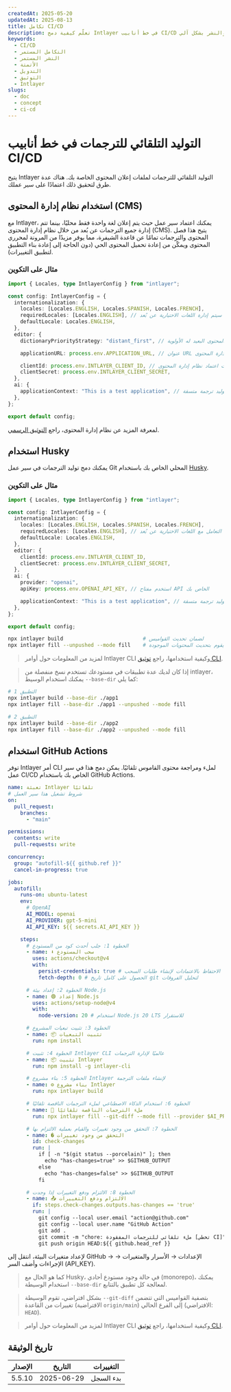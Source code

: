 ```yaml
---
createdAt: 2025-05-20
updatedAt: 2025-08-13
title: تكامل CI/CD
description: تعلّم كيفية دمج Intlayer في خط أنابيب CI/CD الخاص بك لإدارة المحتوى والنشر بشكل آلي.
keywords:
  - CI/CD
  - التكامل المستمر
  - النشر المستمر
  - الأتمتة
  - التدويل
  - التوثيق
  - Intlayer
slugs:
  - doc
  - concept
  - ci-cd
---
```


# التوليد التلقائي للترجمات في خط أنابيب CI/CD

يتيح Intlayer التوليد التلقائي للترجمات لملفات إعلان المحتوى الخاصة بك. هناك عدة طرق لتحقيق ذلك اعتمادًا على سير عملك.

## استخدام نظام إدارة المحتوى (CMS)

مع Intlayer، يمكنك اعتماد سير عمل حيث يتم إعلان لغة واحدة فقط محليًا، بينما تتم إدارة جميع الترجمات عن بُعد من خلال نظام إدارة المحتوى (CMS). يتيح هذا فصل المحتوى والترجمات تمامًا عن قاعدة الشيفرة، مما يوفر مزيدًا من المرونة لمحرري المحتوى ويمكّن من إعادة تحميل المحتوى الحي (دون الحاجة إلى إعادة بناء التطبيق لتطبيق التغييرات).

### مثال على التكوين

```ts fileName="intlayer.config.ts"
import { Locales, type IntlayerConfig } from "intlayer";

const config: IntlayerConfig = {
  internationalization: {
    locales: [Locales.ENGLISH, Locales.SPANISH, Locales.FRENCH],
    requiredLocales: [Locales.ENGLISH], // سيتم إدارة اللغات الاختيارية عن بُعد
    defaultLocale: Locales.ENGLISH,
  },
  editor: {
    dictionaryPriorityStrategy: "distant_first", // المحتوى البعيد له الأولوية

    applicationURL: process.env.APPLICATION_URL, // عنوان URL الخاص بالتطبيق المستخدم من قبل نظام إدارة المحتوى

    clientId: process.env.INTLAYER_CLIENT_ID, // بيانات اعتماد نظام إدارة المحتوى
    clientSecret: process.env.INTLAYER_CLIENT_SECRET,
  },
  ai: {
    applicationContext: "This is a test application", // يساعد في ضمان توليد ترجمة متسقة
  },
};

export default config;
```

لمعرفة المزيد عن نظام إدارة المحتوى، راجع [التوثيق الرسمي](https://github.com/aymericzip/intlayer/blob/main/docs/docs/ar/intlayer_CMS.md).

## استخدام Husky

يمكنك دمج توليد الترجمات في سير عمل Git المحلي الخاص بك باستخدام [Husky](https://typicode.github.io/husky/).

### مثال على التكوين

```ts fileName="intlayer.config.ts"
import { Locales, type IntlayerConfig } from "intlayer";

const config: IntlayerConfig = {
  internationalization: {
    locales: [Locales.ENGLISH, Locales.SPANISH, Locales.FRENCH],
    requiredLocales: [Locales.ENGLISH], // يتم التعامل مع اللغات الاختيارية عن بُعد
    defaultLocale: Locales.ENGLISH,
  },
  editor: {
    clientId: process.env.INTLAYER_CLIENT_ID,
    clientSecret: process.env.INTLAYER_CLIENT_SECRET,
  },
  ai: {
    provider: "openai",
    apiKey: process.env.OPENAI_API_KEY, // استخدم مفتاح API الخاص بك

    applicationContext: "This is a test application", // يساعد في ضمان توليد ترجمة متسقة
  },
};

export default config;
```

```bash fileName=".husky/pre-push"
npx intlayer build                          # لضمان تحديث القواميس
npx intlayer fill --unpushed --mode fill    # ملء المحتوى المفقود فقط، لا يقوم بتحديث المحتويات الموجودة
```

> لمزيد من المعلومات حول أوامر Intlayer CLI وكيفية استخدامها، راجع [توثيق CLI](https://github.com/aymericzip/intlayer/blob/main/docs/docs/ar/intlayer_cli.md).

> إذا كان لديك عدة تطبيقات في مستودعك تستخدم نسخ منفصلة من intlayer، يمكنك استخدام الوسيط `--base-dir` كما يلي:

```bash fileName=".husky/pre-push"
# التطبيق 1
npx intlayer build --base-dir ./app1
npx intlayer fill --base-dir ./app1 --unpushed --mode fill

# التطبيق 2
npx intlayer build --base-dir ./app2
npx intlayer fill --base-dir ./app2 --unpushed --mode fill
```

## استخدام GitHub Actions

توفر Intlayer أمر CLI لملء ومراجعة محتوى القاموس تلقائيًا. يمكن دمج هذا في سير عمل CI/CD الخاص بك باستخدام GitHub Actions.

```yaml fileName=".github/workflows/intlayer-translate.yml"
name: تعبئة Intlayer تلقائيًا
# شروط تشغيل هذا سير العمل
on:
  pull_request:
    branches:
      - "main"

permissions:
  contents: write
  pull-requests: write

concurrency:
  group: "autofill-${{ github.ref }}"
  cancel-in-progress: true

jobs:
  autofill:
    runs-on: ubuntu-latest
    env:
      # OpenAI
      AI_MODEL: openai
      AI_PROVIDER: gpt-5-mini
      AI_API_KEY: ${{ secrets.AI_API_KEY }}

    steps:
      # الخطوة 1: جلب أحدث كود من المستودع
      - name: ⬇️ سحب المستودع
        uses: actions/checkout@v4
        with:
          persist-credentials: true # الاحتفاظ بالاعتمادات لإنشاء طلبات السحب
          fetch-depth: 0 # الحصول على كامل تاريخ git لتحليل الفروقات

      # الخطوة 2: إعداد بيئة Node.js
      - name: 🟢 إعداد Node.js
        uses: actions/setup-node@v4
        with:
          node-version: 20 # استخدام Node.js 20 LTS للاستقرار

      # الخطوة 3: تثبيت تبعيات المشروع
      - name: 📦 تثبيت التبعيات
        run: npm install

      # الخطوة 4: تثبيت Intlayer CLI عالميًا لإدارة الترجمات
      - name: 📦 تثبيت Intlayer
        run: npm install -g intlayer-cli

      # الخطوة 5: بناء مشروع Intlayer لإنشاء ملفات الترجمة
      - name: ⚙️ بناء مشروع Intlayer
        run: npx intlayer build

      # الخطوة 6: استخدام الذكاء الاصطناعي لملء الترجمات الناقصة تلقائيًا
      - name: 🤖 ملء الترجمات الناقصة تلقائيًا
        run: npx intlayer fill --git-diff --mode fill --provider $AI_PROVIDER --model $AI_MODEL --api-key $AI_API_KEY

      # الخطوة 7: التحقق من وجود تغييرات والقيام بعملية الالتزام بها
      - name: � التحقق من وجود تغييرات
        id: check-changes
        run: |
          if [ -n "$(git status --porcelain)" ]; then
            echo "has-changes=true" >> $GITHUB_OUTPUT
          else
            echo "has-changes=false" >> $GITHUB_OUTPUT
          fi

      # الخطوة 8: الالتزام ودفع التغييرات إذا وجدت
      - name: 📤 الالتزام ودفع التغييرات
        if: steps.check-changes.outputs.has-changes == 'true'
        run: |
          git config --local user.email "action@github.com"
          git config --local user.name "GitHub Action"
          git add .
          git commit -m "chore: ملء تلقائي للترجمات المفقودة [تخطي CI]"
          git push origin HEAD:${{ github.head_ref }}
```

لإعداد متغيرات البيئة، انتقل إلى GitHub → الإعدادات → الأسرار والمتغيرات → الإجراءات وأضف السر (API_KEY).

> كما هو الحال مع Husky، في حالة وجود مستودع أحادي (monorepo)، يمكنك استخدام الوسيطة `--base-dir` لمعالجة كل تطبيق بالتتابع.

> بشكل افتراضي، تقوم الوسيطة `--git-diff` بتصفية القواميس التي تتضمن تغييرات من القاعدة (الافتراضية `origin/main`) إلى الفرع الحالي (الافتراضي: `HEAD`).

> لمزيد من المعلومات حول أوامر Intlayer CLI وكيفية استخدامها، راجع [توثيق CLI](https://github.com/aymericzip/intlayer/blob/main/docs/docs/ar/intlayer_cli.md).

## تاريخ الوثيقة

| الإصدار | التاريخ    | التغييرات |
| ------- | ---------- | --------- |
| 5.5.10  | 2025-06-29 | بدء السجل |
